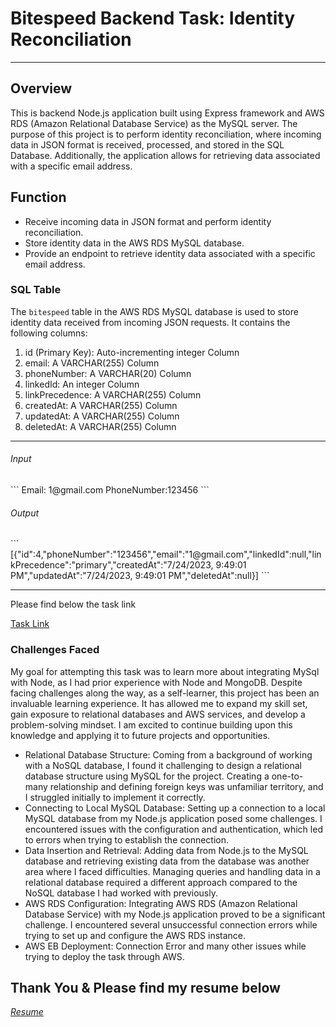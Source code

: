 <h1>Bitespeed Backend Task: Identity Reconciliation</h1>
<hr>
<h2>Overview</h2>
<p>This is backend Node.js application built using Express framework and AWS RDS (Amazon Relational Database Service) as the MySQL server. The purpose of this project is to perform identity reconciliation, where incoming data in JSON format is received, processed, and stored in the SQL Database. Additionally, the application allows for retrieving data associated with a specific email address.</p>

<h2>Function</h2>
<ul>
<li>Receive incoming data in JSON format and perform identity reconciliation.</li>
<li>Store identity data in the AWS RDS MySQL database.</li>
<li>Provide an endpoint to retrieve identity data associated with a specific email address.</li>
</ul>

<h3>SQL Table</h3>

The <code>bitespeed</code> table in the AWS RDS MySQL database is used to store identity data received from incoming JSON requests. It contains the following columns:
<ol>
<li>id (Primary Key): Auto-incrementing integer Column</li>
<li>email: A VARCHAR(255) Column</li>
<li>phoneNumber: A VARCHAR(20) Column</li>
<li>linkedId: An integer Column</li>
<li>linkPrecedence: A VARCHAR(255) Column</li>
<li>createdAt: A VARCHAR(255) Column</li>
<li>updatedAt: A VARCHAR(255) Column</li>
<li>deletedAt: A VARCHAR(255) Column </li>
</ol>
<hr>
<h6>Input</h6>
```
Email: 1@gmail.com
PhoneNumber:123456
```

<h6>Output</h6>
```
[{"id":4,"phoneNumber":"123456","email":"1@gmail.com","linkedId":null,"linkPrecedence":"primary","createdAt":"7/24/2023, 9:49:01 PM","updatedAt":"7/24/2023, 9:49:01 PM","deletedAt":null}]
```
<hr>
<p>Please find below the task link</p>
<a href="https://bitespeed-6pje.onrender.com/">Task Link</a>

<h3> Challenges Faced</h3>
<p>My goal for attempting this task was to learn more about integrating MySql with Node, as I had prior experience with Node and MongoDB. Despite facing challenges along the way, as a self-learner, this project has been an invaluable learning experience. It has allowed me to expand my skill set, gain exposure to relational databases and AWS services, and develop a problem-solving mindset. I am excited to continue building upon this knowledge and applying it to future projects and opportunities.</p>

<ul>
<li>Relational Database Structure: Coming from a background of working with a NoSQL database, I found it challenging to design a relational database structure using MySQL for the project. Creating a one-to-many relationship and defining foreign keys was unfamiliar territory, and I struggled initially to implement it correctly.</li>
<li>Connecting to Local MySQL Database: Setting up a connection to a local MySQL database from my Node.js application posed some challenges. I encountered issues with the configuration and authentication, which led to errors when trying to establish the connection.</li>
<li>Data Insertion and Retrieval: Adding data from Node.js to the MySQL database and retrieving existing data from the database was another area where I faced difficulties. Managing queries and handling data in a relational database required a different approach compared to the NoSQL database I had worked with previously.</li>
<li>AWS RDS Configuration: Integrating AWS RDS (Amazon Relational Database Service) with my Node.js application proved to be a significant challenge. I encountered several unsuccessful connection errors while trying to set up and configure the AWS RDS instance.</li>
<li> AWS EB Deployment: Connection Error and many other issues while trying to deploy the task through AWS.</li> 
</ul>

<h2>Thank You & Please find my resume below</h2>
<a href="https://drive.google.com/file/d/1uRZmAvieloIxX7XSpalirAaElPwWkDWc/view?usp=drive_link"><i>Resume</i></a>
